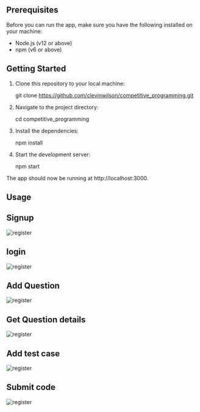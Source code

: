 ## Prerequisites

Before you can run the app, make sure you have the following installed on your machine:

- Node.js (v12 or above)
- npm (v6 or above)

## Getting Started

1. Clone this repository to your local machine:

   git clone  https://github.com/clevinwilson/competitive_programming.git

2. Navigate to the project directory:

   cd competitive_programming

3. Install the dependencies:

   npm install

4. Start the development server:

   npm start

The app should now be running at http://localhost:3000.

## Usage

## Signup
![register](https://i.yourimageshare.com/ffA0Kro1H4.webp)

## login
![register](https://i.yourimageshare.com/5vq4SB7SgI.webp)

## Add Question
![register](https://i.yourimageshare.com/oz5Erz2aHT.webp)

## Get Question details
![register](https://i.yourimageshare.com/H5KU6CIoc3.webp)

## Add test case
![register](https://i.yourimageshare.com/lJl1HBx5Ae.webp)

## Submit code
![register](https://i.yourimageshare.com/L7rISuHzxE.webp)